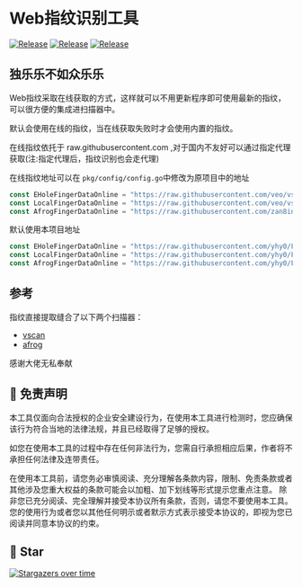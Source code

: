 # Web指纹识别工具

<a href="https://github.com/yhy0/FuckFingerprint"><img alt="Release" src="https://img.shields.io/badge/go-1.18-blue"></a>
<a href="https://github.com/yhy0/FuckFingerprint"><img alt="Release" src="https://img.shields.io/badge/release-v1.1.0-brightgreen"></a>
<a href="https://github.com/yhy0/FuckFingerprint"><img alt="Release" src="https://img.shields.io/badge/LICENSE-GPL-important"></a>


## 独乐乐不如众乐乐
Web指纹采取在线获取的方式，这样就可以不用更新程序即可使用最新的指纹，可以很方便的集成进扫描器中。

默认会使用在线的指纹，当在线获取失败时才会使用内置的指纹。

在线指纹依托于 raw.githubusercontent.com ,对于国内不友好可以通过指定代理获取(注:指定代理后，指纹识别也会走代理)



在线指纹地址可以在 `pkg/config/config.go`中修改为原项目中的地址
``` go
const EHoleFingerDataOnline = "https://raw.githubusercontent.com/veo/vscan/main/pkg/fingerprint/dicts/eHoleFinger.json"
const LocalFingerDataOnline = "https://raw.githubusercontent.com/veo/vscan/main/pkg/fingerprint/dicts/localFinger.json"
const AfrogFingerDataOnline = "https://raw.githubusercontent.com/zan8in/afrog/main/pkg/fingerprint/web_fingerprint_v3.json"
```
默认使用本项目地址
``` go
const EHoleFingerDataOnline = "https://raw.githubusercontent.com/yhy0/FuckFingerprint/main/fingerPrints/eHoleFinger.json"
const LocalFingerDataOnline = "https://raw.githubusercontent.com/yhy0/FuckFingerprint/main/fingerPrints/localFinger.json"
const AfrogFingerDataOnline = "https://raw.githubusercontent.com/yhy0/FuckFingerprint/main/fingerPrints/web_fingerprint_v3.json"
```


## 参考
指纹直接提取缝合了以下两个扫描器：

- [vscan](https://github.com/veo/vscan/)
- [afrog](https://github.com/zan8in/afrog)



感谢大佬无私奉献

## 📄 免责声明

本工具仅面向合法授权的企业安全建设行为，在使用本工具进行检测时，您应确保该行为符合当地的法律法规，并且已经取得了足够的授权。

如您在使用本工具的过程中存在任何非法行为，您需自行承担相应后果，作者将不承担任何法律及连带责任。

在使用本工具前，请您务必审慎阅读、充分理解各条款内容，限制、免责条款或者其他涉及您重大权益的条款可能会以加粗、加下划线等形式提示您重点注意。 除非您已充分阅读、完全理解并接受本协议所有条款，否则，请您不要使用本工具。您的使用行为或者您以其他任何明示或者默示方式表示接受本协议的，即视为您已阅读并同意本协议的约束。

## 🌟 Star

[![Stargazers over time](https://starchart.cc/yhy0/FuckFingerprint.svg)](https://starchart.cc/yhy0/FuckFingerprint)
      
